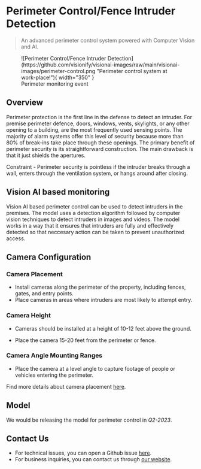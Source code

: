 # **Perimeter Control/Fence Intruder Detection**

> An advanced perimeter control system powered with Computer Vision and AI.

<figure markdown>
  ![Perimeter Control/Fence Intruder Detection](https://github.com/visionify/visionai-images/raw/main/visionai-images/perimeter-control.png "Perimeter control system at work-place!"){ width="350" }
  <figcaption>Perimeter monitoring event</figcaption>
</figure>

## Overview

Perimeter protection is the first line in the defense to detect an intruder. For premise perimeter defence, doors, windows, vents, skylights, or any other opening to a building, are the most frequently used sensing points. The majority of alarm systems offer this level of security because more than 80% of break-ins take place through these openings. The primary benefit of perimeter security is its straightforward construction. The main drawback is that it just shields the apertures. 
<p>Constraint - Perimeter security is pointless if the intruder breaks through a wall, enters through the ventilation system, or hangs around after closing. </p>



## Vision AI based monitoring

Vision AI based perimeter control can be used to detect intruders in the premises. The model uses a detection algorithm followed by computer vision techniques to detect intruders in images and videos. The model works in a way that it ensures that intruders are fully and effectively detected so that neccesary action can be taken to  prevent unauthorized access. 


## Camera Configuration


### Camera Placement

- Install cameras along the perimeter of the property, including fences, gates, and entry points.
- Place cameras in areas where intruders are most likely to attempt entry.


### Camera Height

- Cameras should be installed at a height of 10-12 feet above the ground.

- Place the camera 15-20 feet from the perimeter or fence.

### Camera Angle Mounting Ranges

- Place the camera at a level angle to capture footage of people or vehicles entering the perimeter.


Find more details about camera placement [here](../overview/cameras.md).


## Model
We would be releasing the model for perimeter control in *Q2-2023*.

## Contact Us

- For technical issues, you can open a Github issue [here](https://github.com/visionify/visionai).
- For business inquiries, you can contact us through [our website](https://visionify.ai/contact).
